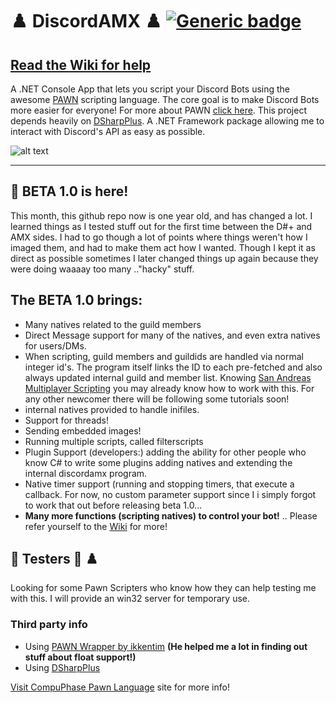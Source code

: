 # ♟️ DiscordAMX ♟️ [![Generic badge](https://img.shields.io/github/v/release/michael-fa/DiscordAMX?include_prereleases)](https://github.com/michael-fa/DiscordAMX/releases)

## [Read the Wiki for help](https://github.com/michael-fa/DiscordAMX/wiki)


A .NET Console App that lets you script your Discord Bots using the awesome [PAWN](https://github.com/pawn-lang) scripting language.
The core goal is to make Discord Bots more easier for everyone!
For more about PAWN [click here](https://www.compuphase.com/pawn/pawn.htm).
This project depends heavily on [DSharpPlus](https://dsharpplus.github.io). A .NET Framework package allowing me to interact with Discord's API as easy as possible.

![alt text](https://i.imgur.com/LuMFx5K.png)

---

## :construction: BETA 1.0 is here!

This month, this github repo now is one year old, and has changed a lot. I learned things as I tested stuff out for the first time between the D#+ and AMX sides. I had to go though a lot of points where things weren't how I imaged them, and had to make them act how I wanted. Though I kept it as direct as possible sometimes I later changed things up again because they were doing waaaay too many .."hacky" stuff.

## The BETA 1.0 brings:
 - Many natives related to the guild members
 - Direct Message support for many of the natives, and even extra natives for users/DMs.
 - When scripting, guild members and guildids are handled via normal integer id's. The program itself links the ID to each pre-fetched and also always updated internal guild and member list. Knowing [San Andreas Multiplayer Scripting](https://www.sa-mp.com/) you may already know how to work with this. For any other newcomer there will be following some tutorials soon!
 - internal natives provided to handle inifiles.
 - Support for threads!
 - Sending embedded images!
 - Running multiple scripts, called filterscripts
 - Plugin Support (developers:) adding the ability for other people who know C# to write some plugins adding natives and extending the internal discordamx program.
 - Native timer support (running and stopping timers, that execute a callback. For now, no custom parameter support since I i simply forgot to work that out before releasing beta 1.0...
 - **Many more functions (scripting natives) to control your bot!**
 .. Please refer yourself to the [Wiki](https://github.com/michael-fa/DiscordAMX/wiki) for more!
 
 ##  📢  Testers 👋 ♟️
 Looking for some Pawn Scripters who know how they can help testing me with this. I will provide an win32 server for temporary use.
 

### Third party info
* Using [PAWN Wrapper by ikkentim](https://github.com/ikkentim/AMXWrapper) **(He helped me a lot in finding out stuff about float support!)**
* Using [DSharpPlus](https://github.com/DSharpPlus/DSharpPlus)

[Visit CompuPhase Pawn Language](https://www.compuphase.com/pawn/pawn.htm) site for more info!
